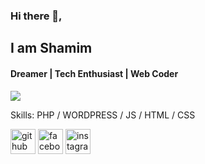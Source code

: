 ### Hi there 👋, 
## I am Shamim
#### Dreamer | Tech Enthusiast | Web Coder

<img src="https://github-readme-stats-private-five.vercel.app/api/top-langs/?username=shamim261&layout=compact&theme=dark" />
<!-- ![Web Developer](https://i.ibb.co/XzgvwxF/IMG-0505.jpg) -->



Skills: PHP / WORDPRESS / JS / HTML / CSS



[<img src='https://cdn.jsdelivr.net/npm/simple-icons@3.0.1/icons/github.svg' alt='github' height='40'>](https://github.com/shamim261)  [<img src='https://cdn.jsdelivr.net/npm/simple-icons@3.0.1/icons/facebook.svg' alt='facebook' height='40'>](https://www.facebook.com/5H4M1M.HUNT3R.new)  [<img src='https://cdn.jsdelivr.net/npm/simple-icons@3.0.1/icons/instagram.svg' alt='instagram' height='40'>](https://www.instagram.com/shamim_1337/)  

